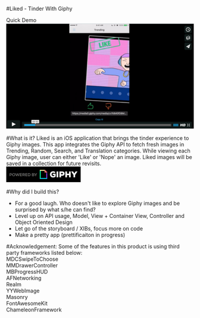 #Liked - Tinder With Giphy

Quick Demo
[![IMAGE ALT TEXT](liked-demo.png)](https://vimeo.com/158684313 "Demo Video")

#What is it?
Liked is an iOS application that brings the tinder experience to Giphy images. This app integrates the Giphy API to fetch fresh images in Trending, Random, Search, and Translation categories. While viewing each Giphy image, user can either 'Like' or 'Nope' an image. Liked images will be saved in a collection for future revisits.  
![alt tag](https://github.com/wleofeng/Liked/blob/master/Liked/PoweredBy_200_Horizontal_Light-Backgrounds_With_Logo.gif)

#Why did I build this?
+ For a good laugh. Who doesn't like to explore Giphy images and be surprised by what s/he can find?
+ Level up on API usage, Model, View + Container View, Controller and Object Oriented Design
+ Let go of the storyboard / XIBs, focus more on code 
+ Make a pretty app (prettificaiton in progress)

#Acknowledgement:
Some of the features in this product is using third party frameworks listed below: <br />
MDCSwipeToChoose <br />
MMDrawerController <br />
MBProgressHUD <br />
AFNetworking <br />
Realm <br />
YYWebImage <br />
Masonry <br />
FontAwesomeKit <br />
ChameleonFramework <br />

